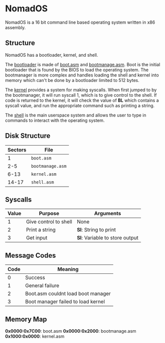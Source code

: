 # NomadOS
NomadOS is a 16 bit command line based operating system written in x86 assembly.

## Structure
NomadOS has a bootloader, kernel, and shell.

The [bootloader](src/boot/) is made of [boot.asm](src/boot/boot.asm) and [bootmanage.asm](src/boot/bootmanage.asm).
Boot is the initial bootloader that is found by the BIOS to load the operating system.
The bootmanager is more complex and handles loading the shell and kernel into memory which can't be done by a bootloader limited to 512 bytes.

The [kernel](src/kernel/kernel.asm) provides a system for making syscalls.
When first jumped to by the bootmanager, it will run syscall 1, which is to give control to the shell.
If code is returned to the kernel, it will check the value of **BL** which contains a syscall value, and run the appropriate command such as printing a string.

The [shell](src/shell/) is the main userspace system and allows the user to type in commands to interact with the operating system.

## Disk Structure
| Sectors | File             |
|---------|------------------|
| 1       | `boot.asm`       |
| 2-5     | `bootmanage.asm` |
| 6-13    | `kernel.asm`     |
| 14-17   | `shell.asm`      |

## Syscalls
| Value | Purpose               | Arguments                        |
|-------|-----------------------|----------------------------------|
| 1     | Give control to shell | None                             |
| 2     | Print a string        | **SI**: String to print          |
| 3     | Get input             | **SI**: Variable to store output |

## Message Codes
| Code | Meaning                            |
|------|------------------------------------|
| 0    | Success                            |
| 1    | General failure                    |
| 2    | Boot.asm couldnt load boot manager |
| 3    | Boot manager failed to load kernel |

## Memory Map
**0x0000:0x7C00**: boot.asm
**0x0000:0x2000**: bootmanage.asm
**0x1000:0x0000**: kernel.asm
